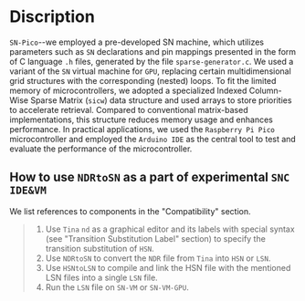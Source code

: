 Discription
===
`SN-Pico`--we employed a pre-developed SN machine, which utilizes parameters such as `SN` declarations and pin mappings presented in the form of C language `.h` files, generated by the file `sparse-generator.c`. We used a variant of the `SN` virtual machine for `GPU`, replacing certain multidimensional grid structures with the corresponding (nested) loops. To fit the limited memory of microcontrollers, we adopted a specialized Indexed Column-Wise Sparse Matrix (`sicw`) data structure and used arrays to store priorities to accelerate retrieval. Compared to conventional matrix-based implementations, this structure reduces memory usage and enhances performance. In practical applications, we used the `Raspberry Pi Pico` microcontroller and employed the `Arduino IDE` as the central tool to test and evaluate the performance of the microcontroller.

How to use `NDRtoSN` as a part of experimental `SNC IDE&VM`
-----
We list references to components in the "Compatibility" section.
> 1. Use `Tina` `nd` as a graphical editor and its labels with special syntax (see "Transition Substitution Label" section) to specify the transition substitution of `HSN`.  
> 2. Use `NDRtoSN` to convert the `NDR` file from `Tina` into `HSN` or `LSN`.  
> 3. Use `HSNtoLSN` to compile and link the HSN file with the mentioned LSN files into a single `LSN` file.  
> 4. Run the `LSN` file on `SN-VM` or `SN-VM-GPU`.


